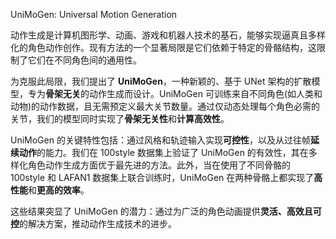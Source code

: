 UniMoGen: Universal Motion Generation


动作生成是计算机图形学、动画、游戏和机器人技术的基石，能够实现逼真且多样化的角色动作创作。现有方法的一个显著局限是它们依赖于特定的骨骼结构，这限制了它们在不同角色间的通用性。    

为克服此局限，我们提出了 **UniMoGen**，一种新颖的、基于 UNet 架构的扩散模型，专为**骨架无关**的动作生成而设计。UniMoGen 可训练来自不同角色(如人类和动物)的动作数据，且无需预定义最大关节数量。通过仅动态处理每个角色必需的关节，我们的模型同时实现了**骨架无关性**和**计算高效性**。   

UniMoGen 的关键特性包括：通过风格和轨迹输入实现**可控性**，以及从过往帧**延续动作**的能力。我们在 100style 数据集上验证了 UniMoGen 的有效性，其在多样化角色动作生成方面优于最先进的方法。此外，当在使用了不同骨骼的 100style 和 LAFAN1 数据集上联合训练时，UniMoGen 在两种骨骼上都实现了**高性能**和**更高的效率**。   

这些结果突显了 UniMoGen 的潜力：通过为广泛的角色动画提供**灵活、高效且可控**的解决方案，推动动作生成技术的进步。   
